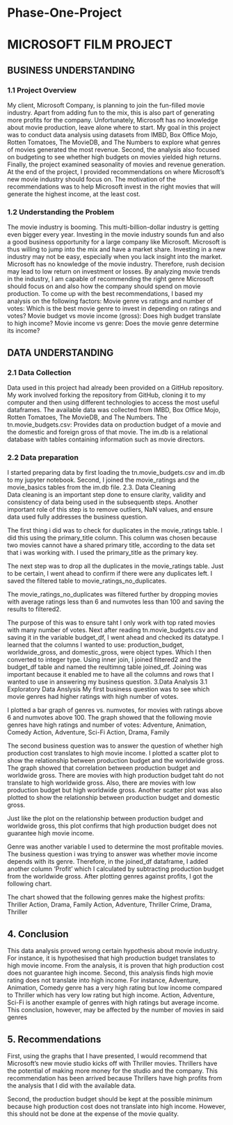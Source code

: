 
# Phase-One-Project

# MICROSOFT FILM PROJECT


## BUSINESS UNDERSTANDING

### 1.1 Project Overview  
My client, Microsoft Company, is planning to join the fun-filled movie industry. Apart from adding fun to the mix, this is also part of generating more profits for the company. Unfortunately, Microsoft has no knowledge about movie production, leave alone where to start. My goal in this project was to conduct data analysis using datasets from IMBD, Box Office Mojo, Rotten Tomatoes, The MovieDB, and The Numbers to explore what genres of movies generated the most revenue. Second, the analysis also focused on budgeting to see whether high budgets on movies yielded high returns. Finally, the project examined seasonality of movies and revenue generation. At the end of the project, I provided recommendations on where Microsoft’s new movie industry should focus on. The motivation of the recommendations was to help Microsoft invest in the right movies that will generate the highest income, at the least cost. 
 
### 1.2 Understanding the Problem
 
The movie industry is booming. This multi-billion-dollar industry is getting even bigger every year. Investing in the movie industry sounds fun and also a good business opportunity for a large company like Microsoft. Microsoft is thus willing to jump into the mix and have a market share. Investing in a new industry may not be easy, especially when you lack insight into the market. Microsoft has no knowledge of the movie industry. Therefore, rush decision may lead to low return on investment or losses. By analyzing movie trends in the industry, I am capable of recommending the right genre Microsoft should focus on and also how the company should spend on movie production. To come up with the best recommendations, I based my analysis on the following factors:
Movie genre vs ratings and number of votes: Which is the best movie genre to invest in depending on ratings and votes?
Movie budget vs movie income (gross): Does high budget translate to high income?
Movie income vs genre: Does the movie genre determine its income?


## DATA UNDERSTANDING 
### 2.1 Data Collection
Data used in this project had already been provided on a GitHub repository. My work involved forking the repository from GitHub, cloning it to my computer and then using different technologies to access the most useful dataframes. The available data was collected from IMBD, Box Office Mojo, Rotten Tomatoes, The MovieDB, and The Numbers. 
The tn.movie_budgets.csv: Provides data on production budget of a movie and the domestic and foreign gross of that movie.
The im.db is a relational database with tables containing information such as movie directors.  
### 2.2 	Data preparation
I started preparing data by first loading the tn.movie_budgets.csv and im.db to my jupyter notebook. 
Second, I joined the movie_ratings and the movie_basics tables from the im.db file.
2.3. Data Cleaning  
Data cleaning is an important step done to ensure clarity, validity and consistency of data being used in the subsequentb steps. Another important role of this step is to remove outliers, NaN values, and ensure data used fully addresses the business question.

The first thing i did was to check for duplicates in the movie_ratings table. I did this using the primary_title column. This column was chosen because two movies cannot have a shared primary title, according to the data set that i was working with. I used the primary_title as the primary key.

The next step was to drop all the duplicates in the movie_ratings table. Just to be certain, I went ahead to confirm if there were any duplicates left. I saved the filtered table to movie_ratings_no_duplicates.

The movie_ratings_no_duplicates was filtered further by dropping movies with average ratings less than 6 and numvotes less than 100 and saving the results to filtered2.

The purpose of this was to ensure taht I only work with top rated movies with many number of votes.
Next after reading tn.movie_budgets.csv and saving it in the variable budget_df, I went ahead and checked its datatype. I learned that the columns I wanted to use: production_budget, worldwide_gross, and domestic_gross, were object types. Which I then converted to integer type. 
Using inner join, I joined filtered2 and the budget_df table and named the reultimng table joined_df. Joining was important because it enabled me to have all the columns and rows that I wanted to use in answering my business question.
3.Data Analysis
3.1 Exploratory Data Anslysis
My first business question was to see which movie genres had higher ratings with high number of votes. 

I plotted a bar graph of genres vs. numvotes, for movies with ratings above 6 and numvotes above 100. The graph showed that the following movie genres have high ratings and number of votes:
Adventure, Animation, Comedy
Action, Adventure, Sci-Fi
Action, Drama, Family

The second business question was to answer the question of whether high production cost translates to high movie income. I plotted a scatter plot to show the relationship between production budget and the worldwide gross. 
The graph showed that correlation between production budget and worldwide gross. There are movies with high production budget taht do not translate to high worldwide gross. Also, there are movies with low production budget but high worldwide gross. 
Another scatter plot was also plotted to show the relationship between production budget and domestic gross.

Just like the plot on the relationship between production budget and worldwide gross, this plot confirms that high production budget does not guarantee high movie income.

Genre was another variable I used to determine the most profitable movies. The business question i was trying to answer was whether movie income depends with its genre. Therefore, in the joined_df dataframe, I added another column ‘Profit’ which I calculated by subtracting production budget from the worldwide gross. After plotting genres against profits, I got the following chart. 

The chart showed that the following genres make the highest profits:
Thriller
Action, Drama, Family
Action, Adventure, Thriller
Crime, Drama, Thriller
## 4. Conclusion 
This data analysis proved wrong certain hypothesis about movie industry. For instance, it is hypothesised that high production budget translates to high movie income. From the analysis, it is proven that high production cost does not guarantee high income. Second, this analysis finds high movie rating does not translate into high income. For instance, Adventure, Animation, Comedy genre has a very high rating but low income compared to Thriller which has very low rating but high income. Action, Adventure, Sci-Fi is another example of genres with high ratings but average income. This conclusion, however, may be affected by the number of movies in said genres 
## 5. Recommendations
First, using the graphs that I have presented, I would recommend that Microsoft’s new movie studio kicks off with Thriller movies. Thrillers have the potential of making more money for the studio and the company. 
This recommendation has been arrived because Thrillers have high profits from the analysis that I did with the available data. 

Second, the production budget should be kept at the possible minimum because high production cost does not translate into high income. However, this should not be done at the expense of the movie quality.
  



